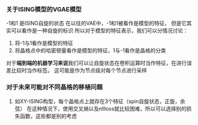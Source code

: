 ### 关于ISING模型的VGAE模型
-1和1 是ISING自旋的状态
在以往的VAE中，-1和1被看作是模型的特征，
但是它其实可以看作是一种自旋的标识
所以对于模型的特征表示，我们可以分情况讨论：
1. 将-1与1看作是模型的特征
2. 将晶格点中的哈密顿量看作是模型的特征，1与-1看作是晶格的分类

对于**端到端的机器学习来说**我们可以让自旋状态在卷积运算时当作特征，在进行误差比较时当作标签。
这可能是作为节点级对每个节点进行采样

### 对于未来可能对不同晶格的移植问题
1. 如XY-ISING构型，每个晶格点上就存在3个特征（spin自旋状态，正旋，余弦） 在这种情况下，使用交叉熵以及nllloss就比较困难，所以可以选择别的损失函数，这些都是别的考虑